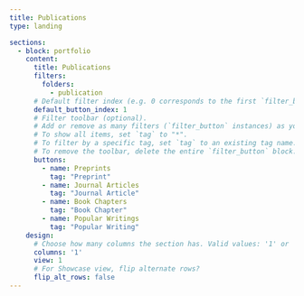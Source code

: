 ```yaml
---
title: Publications
type: landing

sections:
  - block: portfolio
    content:
      title: Publications
      filters:
        folders:
          - publication
      # Default filter index (e.g. 0 corresponds to the first `filter_button` instance below).
      default_button_index: 1
      # Filter toolbar (optional).
      # Add or remove as many filters (`filter_button` instances) as you like.
      # To show all items, set `tag` to "*".
      # To filter by a specific tag, set `tag` to an existing tag name.
      # To remove the toolbar, delete the entire `filter_button` block.
      buttons:
        - name: Preprints
          tag: "Preprint"
        - name: Journal Articles
          tag: "Journal Article"
        - name: Book Chapters
          tag: "Book Chapter"
        - name: Popular Writings
          tag: "Popular Writing"
    design:
      # Choose how many columns the section has. Valid values: '1' or '2'.
      columns: '1'
      view: 1
      # For Showcase view, flip alternate rows?
      flip_alt_rows: false
---
```


